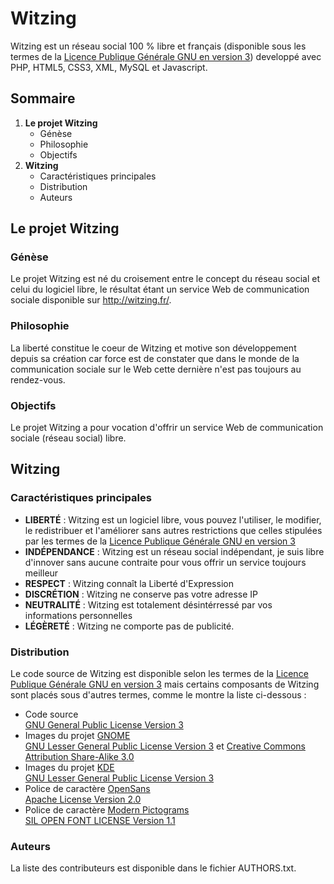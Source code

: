 # Witzing

Witzing est un réseau social 100 % libre et français (disponible sous les termes de la [Licence Publique Générale GNU en version 3](http://www.gnu.org/licenses/gpl.txt "GNU General Public License Version 3")) developpé avec PHP, HTML5, CSS3, XML, MySQL et Javascript.

## Sommaire

1. **Le projet Witzing**
    * Génèse
    * Philosophie
    * Objectifs
2. **Witzing**
    * Caractéristiques principales
    * Distribution
    * Auteurs

## Le projet Witzing

### Génèse
Le projet Witzing est né du croisement entre le concept du réseau social et celui du logiciel libre, le résultat étant un service Web de communication sociale disponible sur http://witzing.fr/.

### Philosophie

La liberté constitue le coeur de Witzing et motive son développement depuis sa création car force est de constater que dans le monde de la  communication sociale sur le Web cette dernière n'est pas toujours au rendez-vous.

### Objectifs

Le projet Witzing a pour vocation d'offrir un service Web de communication sociale (réseau social) libre.

## Witzing

### Caractéristiques principales

* **LIBERTÉ** : Witzing est un logiciel libre, vous pouvez l'utiliser, le modifier, le redistribuer et l'améliorer sans autres restrictions que celles stipulées par les termes de la [Licence Publique Générale GNU en version 3](http://www.gnu.org/licenses/gpl.txt "GNU General Public License Version 3")
* **INDÉPENDANCE** : Witzing est un réseau social indépendant, je suis libre d'innover sans aucune contraite pour vous offrir un service toujours meilleur
* **RESPECT** : Witzing connaît la Liberté d'Expression
* **DISCRÉTION** : Witzing ne conserve pas votre adresse IP
* **NEUTRALITÉ** : Witzing est totalement désintérressé par vos informations personnelles
* **LÉGÈRETÉ** : Witzing ne comporte pas de publicité.

### Distribution

Le code source de Witzing est disponible selon les termes de la [Licence Publique Générale GNU en version 3](http://www.gnu.org/licenses/gpl.txt "GNU General Public License Version 3") mais certains composants de Witzing sont placés sous d'autres termes, comme le montre la liste ci-dessous :

* Code source  
    [GNU General Public License Version 3](http://www.gnu.org/licenses/gpl.txt "GNU General Public License Version 3")
* Images du projet [GNOME](http://gnome.org/)  
    [GNU Lesser General Public License Version 3](http://www.gnu.org/licenses/lgpl.txt "GNU Lesser General Public License Version 3") et [Creative Commons Attribution Share-Alike 3.0](http://creativecommons.org/licenses/by-sa/3.0/)
* Images du projet [KDE](http://kde.org/)  
    [GNU Lesser General Public License Version 3](http://www.gnu.org/licenses/lgpl.txt)
* Police de caractère [OpenSans](http://www.google.com/fonts/specimen/Open+Sans)  
    [Apache License Version 2.0](http://www.apache.org/licenses/LICENSE-2.0.txt)
* Police de caractère [Modern Pictograms](http://johncaserta.com/modern-pictograms/)  
    [SIL OPEN FONT LICENSE Version 1.1](http://scripts.sil.org/cms/scripts/page.php?item_id=OFL_web)

### Auteurs

La liste des contributeurs est disponible dans le fichier AUTHORS.txt.
